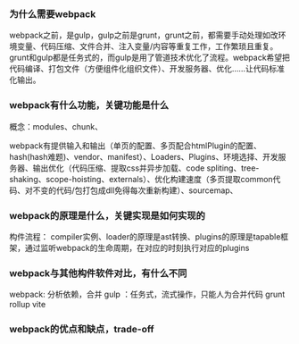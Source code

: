 ### 为什么需要webpack
webpack之前，是gulp，gulp之前是grunt，grunt之前，都需要手动处理如改环境变量、代码压缩、文件合并、注入变量/内容等重复工作，工作繁琐且重复。grunt和gulp都是任务式的，而gulp是用了管道技术优化了流程。webpack希望把代码编译、打包文件（方便组件化组织文件）、开发服务器、优化……让代码标准化输出。

### webpack有什么功能，关键功能是什么

概念：modules、chunk、

webpack有提供输入和输出（单页的配置、多页配合htmlPlugin的配置、hash(hash难题)、vendor、manifest）、Loaders、Plugins、环境选择、开发服务器、输出优化（代码压缩、提取css并异步加载、code spliting、tree-shaking、scope-hoisting、externals）、优化构建速度（多页提取common代码、对不变的代码/包打包成dll免得每次重新构建）、sourcemap、

### webpack的原理是什么，关键实现是如何实现的

构件流程：
compiler实例、loader的原理是ast转换、plugins的原理是tapable框架，通过监听webpack的生命周期，在对应的时刻执行对应的plugins

### webpack与其他构件软件对比，有什么不同
webpack: 分析依赖，合并
gulp    ：任务式，流式操作，只能人为合并代码
grunt
rollup
vite

### webpack的优点和缺点，trade-off